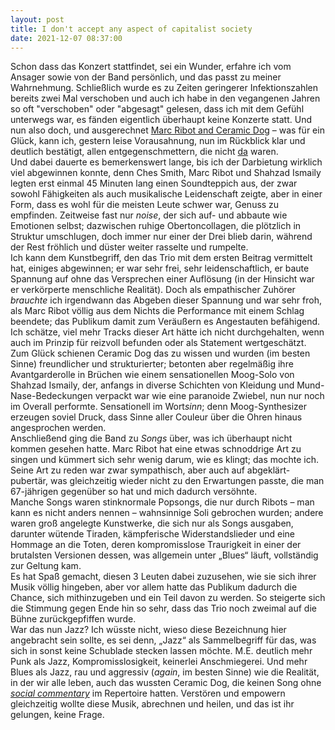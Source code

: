 ```yaml
--- 
layout: post
title: I don't accept any aspect of capitalist society
date: 2021-12-07 08:37:00
---
```



Schon dass das Konzert stattfindet, sei ein Wunder, erfahre ich vom Ansager sowie von der Band persönlich, und das passt zu meiner Wahrnehmung. Schließlich wurde es zu Zeiten geringerer Infektionszahlen bereits zwei Mal verschoben und auch ich habe in den vegangenen Jahren so oft "verschoben" oder "abgesagt" gelesen, dass ich mit dem Gefühl unterwegs war, es fänden eigentlich überhaupt keine Konzerte statt. Und nun also doch, und ausgerechnet [Marc Ribot and Ceramic Dog](https://www.youtube.com/watch?v=EyhGNklqArU) – was für ein Glück, kann ich, gestern leise Vorausahnung, nun im Rückblick klar und deutlich bestätigt, allen entgegenschmettern, die nicht [da](https://www.youtube.com/watch?v=5JE8IXa4H6Y) waren. <br>
Und dabei dauerte es bemerkenswert lange, bis ich der Darbietung wirklich viel abgewinnen konnte, denn Ches Smith, Marc Ribot und Shahzad Ismaily legten erst einmal 45 Minuten lang einen Soundteppich aus, der zwar sowohl Fähigkeiten als auch musikalische Leidenschaft zeigte, aber in einer Form, dass es wohl für die meisten Leute schwer war, Genuss zu empfinden. Zeitweise fast nur *noise*, der sich auf- und abbaute wie Emotionen selbst; dazwischen ruhige Obertoncollagen, die plötzlich in Struktur umschlugen, doch immer nur einer der Drei blieb darin, während der Rest fröhlich und düster weiter rasselte und rumpelte.<br>
Ich kann dem Kunstbegriff, den das Trio mit dem ersten Beitrag vermittelt hat, einiges abgewinnen; er war sehr frei, sehr leidenschaftlich, er baute Spannung auf ohne das Versprechen einer Auflösung (in der Hinsicht war er verkörperte menschliche Realität). Doch als empathischer Zuhörer *brauchte* ich irgendwann das Abgeben dieser Spannung und war sehr froh, als Marc Ribot völlig aus dem Nichts die Performance mit einem Schlag beendete; das Publikum damit zum Veräußern es Angestauten befähigend.<br>
Ich schätze, viel mehr Tracks dieser Art hätte ich nicht durchgehalten, wenn auch im Prinzip für reizvoll befunden oder als Statement wertgeschätzt. Zum Glück schienen Ceramic Dog das zu wissen und wurden (im besten Sinne) freundlicher und strukturierter; betonten aber regelmäßig ihre Avantgarderolle in Brüchen wie einem sensationellen Moog-Solo von Shahzad Ismaily, der, anfangs in diverse Schichten von Kleidung und Mund-Nase-Bedeckungen verpackt war wie eine paranoide Zwiebel, nun nur noch im Overall performte. Sensationell im Wort*sinn*; denn Moog-Synthesizer erzeugen soviel Druck, dass Sinne aller Couleur über die Ohren hinaus angesprochen werden.<br>
Anschließend ging die Band zu *Songs* über, was ich überhaupt nicht kommen gesehen hatte. Marc Ribot hat eine etwas schnoddrige Art zu singen und kümmert sich sehr wenig darum, wie es klingt; das mochte ich. Seine Art zu reden war zwar sympathisch, aber auch auf abgeklärt-pubertär, was gleichzeitig wieder nicht zu den Erwartungen passte, die man 67-jährigen gegenüber so hat und mich dadurch versöhnte.<br>
Manche Songs waren stinknormale Popsongs, die nur durch Ribots – man kann es nicht anders nennen – wahnsinnige Soli gebrochen wurden; andere waren groß angelegte Kunstwerke, die sich nur als Songs ausgaben, darunter wütende Tiraden, kämpferische Widerstandslieder und eine Hommage an die Toten, deren kompromisslose Traurigkeit in einer der brutalsten Versionen dessen, was allgemein unter „Blues“ läuft, vollständig zur Geltung kam.<br>
Es hat Spaß gemacht, diesen 3 Leuten dabei zuzusehen, wie sie sich ihrer Musik völlig hingeben, aber vor allem hatte das Publikum dadurch die Chance, sich mithinzugeben und ein Teil davon zu werden. So steigerte sich die Stimmung gegen Ende hin so sehr, dass das Trio noch zweimal auf die Bühne zurückgepfiffen wurde. <br>
War das nun Jazz? Ich wüsste nicht, wieso diese Bezeichnung hier angebracht sein sollte, es sei denn, „Jazz“ als Sammelbegriff für das, was sich in sonst keine Schublade stecken lassen möchte. M.E. deutlich mehr Punk als Jazz, Kompromisslosigkeit, keinerlei Anschmiegerei. Und mehr Blues als Jazz, rau und aggressiv (*again*, im besten Sinne) wie die Realität, in der wir alle leben, auch das wussten Ceramic Dog, die keinen Song ohne *[social commentary](https://www.youtube.com/watch?v=ksz2CHbZlqA&list=OLAK5uy_lYYRyOk_RIXJVaqBtk2jaq74X3gvcNWB8&index=2)* im Repertoire hatten. Verstören und empowern gleichzeitig wollte diese Musik, abrechnen und heilen, und das ist ihr gelungen, keine Frage.
